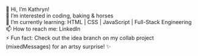 👋 Hi, I’m Kathryn! <br>
👀 I’m interested in coding, baking & horses <br>
🌱 I’m currently learning: HTML | CSS | JavaScript | Full-Stack Engineering  <br>
📫 How to reach me: LinkedIn  <br>
⚡ Fun fact: Check out the idea branch on my collab project (mixedMessages) for an artsy surprise! ✨ <br>
